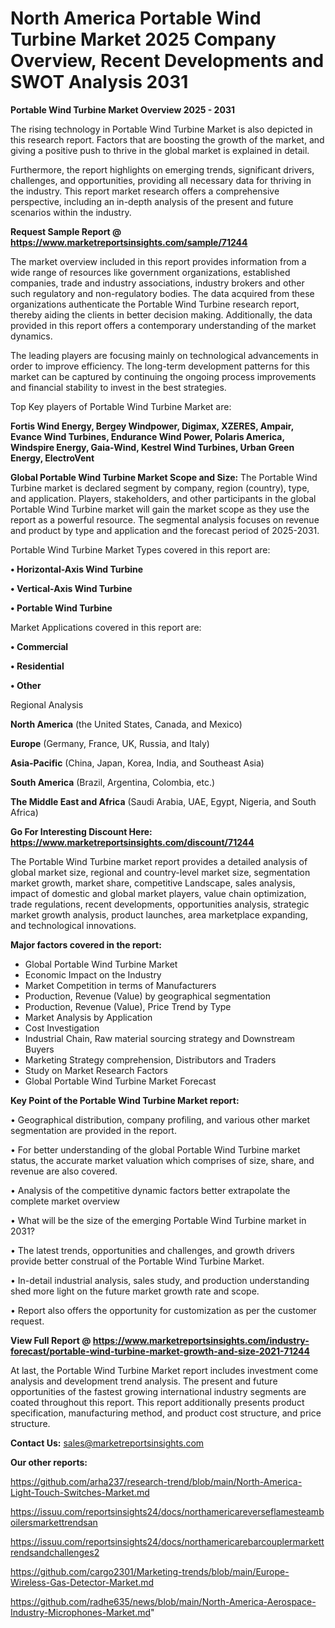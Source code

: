 # North America Portable Wind Turbine Market 2025 Company Overview, Recent Developments and SWOT Analysis 2031

<Strong> Portable Wind Turbine Market Overview 2025 - 2031</strong>

The rising technology in Portable Wind Turbine Market is also depicted in this research report. Factors that are boosting the growth of the market, and giving a positive push to thrive in the global market is explained in detail.

Furthermore, the report highlights on emerging trends, significant drivers, challenges, and opportunities, providing all necessary data for thriving in the industry. This report market research offers a comprehensive perspective, including an in-depth analysis of the present and future scenarios within the industry.

<strong>Request Sample Report @ <a href=https://www.marketreportsinsights.com/sample/71244>https://www.marketreportsinsights.com/sample/71244</a></strong>

The market overview included in this report provides information from a wide range of resources like government organizations, established companies, trade and industry associations, industry brokers and other such regulatory and non-regulatory bodies. The data acquired from these organizations authenticate the Portable Wind Turbine research report, thereby aiding the clients in better decision making. Additionally, the data provided in this report offers a contemporary understanding of the market dynamics.

The leading players are focusing mainly on technological advancements in order to improve efficiency. The long-term development patterns for this market can be captured by continuing the ongoing process improvements and financial stability to invest in the best strategies.

Top Key players of Portable Wind Turbine Market are:

<strong>Fortis Wind Energy, Bergey Windpower, Digimax, XZERES, Ampair, Evance Wind Turbines, Endurance Wind Power, Polaris America, Windspire Energy, Gaia-Wind, Kestrel Wind Turbines, Urban Green Energy, ElectroVent</strong>

<strong><b>Global Portable Wind Turbine Market Scope and Size:</b></strong>
The Portable Wind Turbine market is declared segment by company, region (country), type, and application. Players, stakeholders, and other participants in the global Portable Wind Turbine market will gain the market scope as they use the report as a powerful resource. The segmental analysis focuses on revenue and product by type and application and the forecast period of 2025-2031.

Portable Wind Turbine Market Types covered in this report are:

<strong>• Horizontal-Axis Wind Turbine

• Vertical-Axis Wind Turbine

• Portable Wind Turbine</strong>

Market Applications covered in this report are:

<strong>• Commercial

• Residential

• Other</strong> 

Regional Analysis

<strong>North America</strong> (the United States, Canada, and Mexico)

<strong>Europe</strong> (Germany, France, UK, Russia, and Italy)

<strong>Asia-Pacific</strong> (China, Japan, Korea, India, and Southeast Asia)

<strong>South America</strong> (Brazil, Argentina, Colombia, etc.)

<strong>The Middle East and Africa</strong> (Saudi Arabia, UAE, Egypt, Nigeria, and South Africa)

<strong>Go For Interesting Discount Here: <a href=https://www.marketreportsinsights.com/discount/71244>https://www.marketreportsinsights.com/discount/71244</a></strong>

The Portable Wind Turbine market report provides a detailed analysis of global market size, regional and country-level market size, segmentation market growth, market share, competitive Landscape, sales analysis, impact of domestic and global market players, value chain optimization, trade regulations, recent developments, opportunities analysis, strategic market growth analysis, product launches, area marketplace expanding, and technological innovations.

<strong><b>Major factors covered in the report:</b></strong>
<ul>
  <li>Global Portable Wind Turbine Market </li>
  <li>Economic Impact on the Industry</li>
  <li>Market Competition in terms of Manufacturers</li>
  <li>Production, Revenue (Value) by geographical segmentation</li>
  <li>Production, Revenue (Value), Price Trend by Type</li>
  <li>Market Analysis by Application</li>
  <li>Cost Investigation</li>
  <li>Industrial Chain, Raw material sourcing strategy and Downstream Buyers</li>
  <li>Marketing Strategy comprehension, Distributors and Traders</li>
  <li>Study on Market Research Factors</li>
  <li>Global Portable Wind Turbine Market Forecast</li>
</ul>

<strong><b>Key Point of the Portable Wind Turbine Market report:</b></strong>

• Geographical distribution, company profiling, and various other market segmentation are provided in the report.

• For better understanding of the global Portable Wind Turbine market status, the accurate market valuation which comprises of size, share, and revenue are also covered.

• Analysis of the competitive dynamic factors better extrapolate the complete market overview

• What will be the size of the emerging Portable Wind Turbine market in 2031?

• The latest trends, opportunities and challenges, and growth drivers provide better construal of the Portable Wind Turbine Market.

• In-detail industrial analysis, sales study, and production understanding shed more light on the future market growth rate and scope.

• Report also offers the opportunity for customization as per the customer request.

<strong><b>View Full Report @ <a href=https://www.marketreportsinsights.com/industry-forecast/portable-wind-turbine-market-growth-and-size-2021-71244>https://www.marketreportsinsights.com/industry-forecast/portable-wind-turbine-market-growth-and-size-2021-71244</a></b></strong>


At last, the Portable Wind Turbine Market report includes investment come analysis and development trend analysis. The present and future opportunities of the fastest growing international industry segments are coated throughout this report. This report additionally presents product specification, manufacturing method, and product cost structure, and price structure.

<strong>Contact Us:</strong>
sales@marketreportsinsights.com

<strong>Our other reports:</strong>

<a href=https://github.com/arha237/research-trend/blob/main/North-America-Light-Touch-Switches-Market.md>https://github.com/arha237/research-trend/blob/main/North-America-Light-Touch-Switches-Market.md</a>

<a href=https://issuu.com/reportsinsights24/docs/northamericareverseflamesteamboilersmarkettrendsan>https://issuu.com/reportsinsights24/docs/northamericareverseflamesteamboilersmarkettrendsan</a>

<a href=https://issuu.com/reportsinsights24/docs/northamericarebarcouplermarkettrendsandchallenges2>https://issuu.com/reportsinsights24/docs/northamericarebarcouplermarkettrendsandchallenges2</a>

<a href=https://github.com/cargo2301/Marketing-trends/blob/main/Europe-Wireless-Gas-Detector-Market.md>https://github.com/cargo2301/Marketing-trends/blob/main/Europe-Wireless-Gas-Detector-Market.md</a>

<a href=https://github.com/radhe635/news/blob/main/North-America-Aerospace-Industry-Microphones-Market.md>https://github.com/radhe635/news/blob/main/North-America-Aerospace-Industry-Microphones-Market.md</a>"
